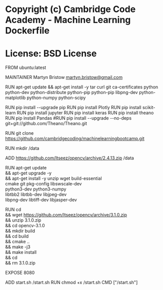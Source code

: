 # Copyright (c) Cambridge Code Academy - Machine Learning Dockerfile
# License: BSD License

FROM ubuntu:latest

MAINTAINER Martyn Bristow <martyn.bristow@gmail.com>

RUN apt-get update && apt-get install -y tar curl git ca-certificates python python-dev python-distribute python-pip python-pip libpng-dev python-matplotlib python-numpy python-scipy

RUN pip install --upgrade pip
RUN pip install Plotly
RUN pip install scikit-learn
RUN pip install jupyter
RUN pip install keras
RUN pip install theano
RUN pip install Pandas
#RUN pip install --upgrade --no-deps git+git://github.com/Theano/Theano.git

RUN git clone https://github.com/cambridgecoding/machinelearningbootcamp.git 



RUN mkdir /data

ADD https://github.com/Itseez/opencv/archive/2.4.13.zip /data

RUN apt-get update \
    && apt-get upgrade -y \
    && apt-get install -y unzip wget build-essential \
        cmake git pkg-config libswscale-dev \
        python3-dev python3-numpy \
        libtbb2 libtbb-dev libjpeg-dev \
        libpng-dev libtiff-dev libjasper-dev

RUN cd \
    && wget https://github.com/Itseez/opencv/archive/3.1.0.zip \
    && unzip 3.1.0.zip \
    && cd opencv-3.1.0 \
    && mkdir build \
    && cd build \
    && cmake .. \
    && make -j3 \
    && make install \
    && cd \
    && rm 3.1.0.zip

EXPOSE 8080

ADD start.sh /start.sh
RUN chmod +x /start.sh
CMD ["/start.sh"]
